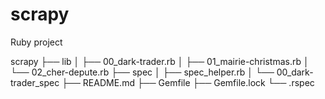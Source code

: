 # scrapy
Ruby project



scrapy
├── lib
│   ├── 00_dark-trader.rb
│   ├── 01_mairie-christmas.rb
│   └── 02_cher-depute.rb
├── spec
│   ├── spec_helper.rb
│   └── 00_dark-trader_spec
├── README.md
├── Gemfile
├── Gemfile.lock
└── .rspec
